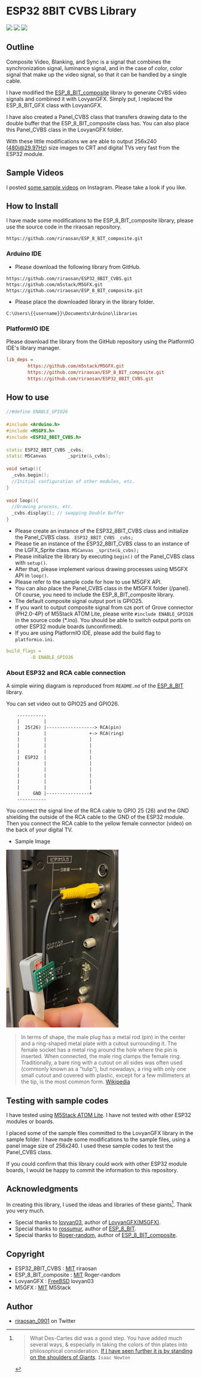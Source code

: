 
# ESP32 8BIT CVBS Library

![](https://img.shields.io/badge/license-MIT-green) ![](https://img.shields.io/badge/arduino--esp32-1.0.6-green) ![](https://img.shields.io/badge/arduino--esp32-2.0.3-green)

## Outline

Composite Video, Blanking, and Sync is a signal that combines the synchronization signal, luminance signal, and in the case of color, color signal that make up the video signal, so that it can be handled by a single cable.

I have modified the [ESP_8_BIT_composite](https://github.com/Roger-random/ESP_8_BIT_composite.git) library to generate CVBS video signals and combined it with LovyanGFX. Simply put, I replaced the ESP_8_BIT_GFX class with LovyanGFX.

I have also created a Panel_CVBS class that transfers drawing data to the double buffer that the ESP_8_BIT_composite class has. You can also place this Panel_CVBS class in the LovyanGFX folder.

With these little modifications we are able to output 256x240 (480i@29.97Hz) size images to CRT and digital TVs very fast from the ESP32 module.

## Sample Videos

I posted [some sample videos](https://www.instagram.com/p/CbXvBUovzNE/?utm_source=ig_web_copy_link) on Instagram. Please take a look if you like.

## How to Install

I have made some modifications to the ESP_8_BIT_composite library, please use the source code in the riraosan repository.
```
https://github.com/riraosan/ESP_8_BIT_composite.git
```

### Arduino IDE

- Please download the following library from GitHub.

```
https://github.com/riraosan/ESP32_8BIT_CVBS.git
https://github.com/m5stack/M5GFX.git
https://github.com/riraosan/ESP_8_BIT_composite.git
```

- Please place the downloaded library in the library folder.

```powershell:Windows10
C:\Users\{{username}}\Documents\Arduino\libraries
```

### PlatformIO IDE

Please download the library from the GitHub repository using the PlatformIO IDE's library manager.

```yaml:platformio.ini
lib_deps =
        https://github.com/m5stack/M5GFX.git
        https://github.com/riraosan/ESP_8_BIT_composite.git
        https://github.com/riraosan/ESP32_8BIT_CVBS.git
```

## How to use

```cpp
//#define ENABLE_GPIO26

#include <Arduino.h>
#include <M5GFX.h>
#include <ESP32_8BIT_CVBS.h>

static ESP32_8BIT_CVBS _cvbs;
static M5Canvas        _sprite(&_cvbs);

void setup(){
  _cvbs.begin();
  //Initial configuration of other modules, etc.
}

void loop(){
  //Drawing process, etc.
  _cvbs.display(); // swapping Double Buffer
}
```

- Please create an instance of the ESP32_8BIT_CVBS class and initialize the Panel_CVBS class. ` ESP32_8BIT_CVBS _cvbs;`
- Please tie an instance of the ESP32_8BIT_CVBS class to an instance of the LGFX_Sprite class. `M5Canvas _sprite(&_cvbs);`
- Please initialize the library by executing `begin()` of the Panel_CVBS class with `setup()`.
- After that, please implement various drawing processes using M5GFX API in `loop()`.
- Please refer to the sample code for how to use M5GFX API.
- You can also place the Panel_CVBS class in the M5GFX folder (/panel). Of course, you need to include the ESP_8_BIT_composite library.
- The default composite signal output port is GPIO25.
- If you want to output composite signal from `G26` port of Grove connector (PH2.0-4P) of M5Stack ATOM Lite, please write `#include ENABLE_GPIO26` in the source code (*.ino). You should be able to switch output ports on other ESP32 module boards (unconfirmed).
- If you are using PlatformIO IDE, please add the build flag to `platformio.ini`.

```yaml
build_flags =
         -D ENABLE_GPIO26
```

### About ESP32 and RCA cable connection

A simple wiring diagram is reproduced from `README.md` of the [ESP_8_BIT](https://github.com/rossumur/esp_8_bit.git) library.

You can set video out to GPIO25 and GPIO26.

```
    -----------
    |         |
    |  25(26) |------------------> RCA(pin)
    |         |                +-> RCA(ring)
    |         |                |
    |         |                |
    |         |                |
    |  ESP32  |                |
    |         |                |
    |         |                |
    |         |                |
    |         |                |
    |         |                |
    |     GND |----------------+
    -----------
```

You connect the signal line of the RCA cable to GPIO 25 (26) and the GND shielding the outside of the RCA cable to the GND of the ESP32 module.
Then you connect the RCA cable to the yellow female connector (video) on the back of your digital TV.

- Sample Image

<img src="./docs/images/RCA_sample2.JPG" width="300">

> In terms of shape, the male plug has a metal rod (pin) in the center and a ring-shaped metal plate with a cutout surrounding it. The female socket has a metal ring around the hole where the pin is inserted. When connected, the male ring clamps the female ring. Traditionally, a bare ring with a cutout on all sides was often used (commonly known as a "tulip"), but nowadays, a ring with only one small cutout and covered with plastic, except for a few millimeters at the tip, is the most common form.
> [Wikipedia](https://ja.wikipedia.org/wiki/RCA%E7%AB%AF%E5%AD%90)

## Testing with sample codes

I have tested using [M5Stack ATOM Lite](https://shop.m5stack.com/collections/m5-controllers/products/atom-lite-esp32-development-kit). I have not tested with other ESP32 modules or boards.

I placed some of the sample files committed to the LovyanGFX library in the sample folder. I have made some modifications to the sample files, using a panel image size of 256x240. I used these sample codes to test the Panel_CVBS class.

If you could confirm that this library could work with other ESP32 module boards, I would be happy to commit the information to this repository.

## Acknowledgments

In creating this library, I used the ideas and libraries of these giants[^1]. Thank you very much.

- Special thanks to [lovyan03](https://github.com/lovyan03), author of [LovyanGFX(M5GFX)](https://github.com/lovyan03/LovyanGFX.git).
- Special thanks to [rossumur](https://github.com/rossumur), author of [ESP_8_BIT](https://github.com/rossumur/esp_8_bit).
- Special thanks to [Roger-random](https://github.com/Roger-random), author of [ESP_8_BIT_composite](https://github.com/Roger-random/ESP_8_BIT_composite.git).

## Copyright

- ESP32_8BIT_CVBS : [MIT](https://github.com/riraosan/ESP32_8BIT_CVBS/blob/master/LICENSE) riraosan
- ESP_8_BIT_composite  : [MIT](https://github.com/Roger-random/ESP_8_BIT_composite/blob/main/LICENSE) Roger-random
- LovyanGFX : [FreeBSD](https://github.com/lovyan03/LovyanGFX/blob/master/license.txt) lovyan03
- M5GFX : [MIT](https://github.com/m5stack/M5GFX/blob/master/LICENSE) M5Stack

## Author

- [riraosan_0901](https://twitter.com/riraosan_0901) on Twitter

[^1]: > What Des-Cartes did was a good step. You have added much several ways, & especially in taking the colors of thin plates into philosophical consideration. [If I have seen further it is by standing on the shoulders of Giants](https://en.wikipedia.org/wiki/Standing_on_the_shoulders_of_giants).
`Isaac Newton` 
